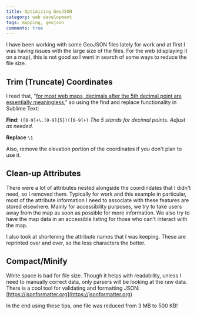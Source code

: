 ```yaml
---
title: Optimizing GeoJSON
category: web development
tags: mapping, geojson
comments: true
---
```

I have been working with some GeoJSON files lately for work and at first I was having issues with the large size of the files. For the web (displaying it on a map), this is not good so I went in search of some ways to reduce the file size.

## Trim (Truncate) Coordinates

I read that, "[for most web maps, decimals after the 5th decimal point are essentially meaningless,](https://sandbox.idre.ucla.edu/sandbox/general/optimize-geojson)" so using the find and replace functionality in Sublime Text:

**Find:** `([0-9]+\.[0-9]{5})([0-9]+)` _The 5 stands for decimal points. Adjust as needed._

**Replace** `\1`

Also, remove the elevation portion of the coordinates if you don't plan to use it.

## Clean-up Attributes

There were a lot of attributes nested alongside the coordindates that I didn't need, so I removed them. Typically for work and this example in particular, most of the attribute information I need to associate with these features are stored elsewhere. Mainly for accessibility purposes, we try to take users away from the map as soon as possible for more information. We also try to have the map data in an accessible listing for those who can't interact with the map.

I also took at shortening the attribute names that I was keeping. These are reprinted over and over, so the less characters the better.

## Compact/Minify

White space is bad for file size. Though it helps with readability, unless I need to manually correct data, only parsers will be looking at the raw data. There is a cool tool for validating and formatting JSON: [https://jsonformatter.org](https://jsonformatter.org)

In the end using these tips, one file was reduced from 3 MB to 500 KB!
